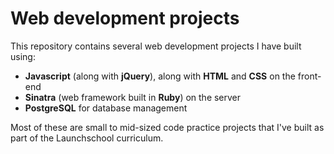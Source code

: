 # Web development projects

This repository contains several web development projects I have built using:
* <b>Javascript</b> (along with <b>jQuery</b>), along with <b>HTML</b> and <b>CSS</b> on the front-end
* <b>Sinatra</b> (web framework built in <b>Ruby</b>) on the server
* <b>PostgreSQL</b> for database management

Most of these are small to mid-sized code practice projects that I've built as part of the Launchschool curriculum.

